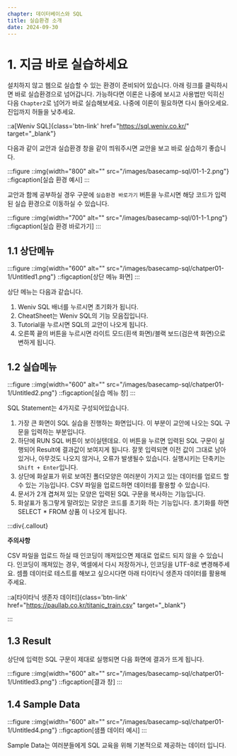 ```yaml
---
chapter: 데이터베이스와 SQL
title: 실습환경 소개
date: 2024-09-30
---
```


# 1. 지금 바로 실습하세요

설치하지 않고 웹으로 실습할 수 있는 환경이 준비되어 있습니다. 아래 링크를 클릭하시면 바로 실습환경으로 넘어갑니다. 가능하다면 이론은 나중에 보시고 사용법만 익히신 다음 `Chapter2`로 넘어가 바로 실습해보세요. 나중에 이론이 필요하면 다시 돌아오세요. 진입까지 허들을 낮추세요.

::a[Weniv SQL]{class='btn-link' href="https://sql.weniv.co.kr/" target="\_blank"}

다음과 같이 교안과 실습환경 창을 같이 띄워주시면 교안을 보고 바로 실습하기 좋습니다.

:::figure
::img{width="800" alt="" src="/images/basecamp-sql/01-1-2.png"}
::figcaption[실습 환경 예시]
:::

교안과 함께 공부하실 경우 구문에 `실습환경 바로가기` 버튼을 누르시면 해당 코드가 입력된 실습 환경으로 이동하실 수 있습니다.

:::figure
::img{width="700" alt="" src="/images/basecamp-sql/01-1-1.png"}
::figcaption[실습 환경 바로가기]
:::


## 1.1 상단메뉴

:::figure
::img{width="600" alt="" src="/images/basecamp-sql/chatper01-1/Untitled1.png"}
::figcaption[상단 메뉴 화면]
:::

상단 메뉴는 다음과 같습니다.

1. Weniv SQL 배너를 누르시면 초기화가 됩니다.
2. CheatSheet는 Weniv SQL의 기능 모음집입니다.
3. Tutorial을 누르시면 SQL의 교안이 나오게 됩니다.
4. 오른쪽 끝의 버튼을 누르시면 라이트 모드(흰색 화면)/블랙 보드(검은색 화면)으로 변하게 됩니다.

## 1.2 실습메뉴

:::figure
::img{width="600" alt="" src="/images/basecamp-sql/chatper01-1/Untitled2.png"}
::figcaption[실습 메뉴 창]
:::

SQL Statement는 4가지로 구성되어있습니다.

1. 가장 큰 화면이 SQL 실습을 진행하는 화면입니다. 이 부분이 교안에 나오는 SQL 구문을 입력하는 부분입니다.
2. 하단에 RUN SQL 버튼이 보이실텐데요. 이 버튼을 누르면 입력된 SQL 구문이 실행되어 Result에 결과값이 보여지게 됩니다. 잘못 입력되면 이전 값이 그대로 남아있거나, 아무것도 나오지 않거나, 오류가 발생될수 있습니다. 실행시키는 단축키는 `Shift + Enter`입니다.
3. 상단에 화살표가 위로 보여진 폴더모양은 여러분이 가지고 있는 데이터를 업로드 할 수 있는 기능입니다. CSV 파일을 업로드하면 데이터를 활용할 수 있습니다.
4. 문서가 2개 겹쳐져 있는 모양은 입력된 SQL 구문을 복사하는 기능입니다.
5. 화살표가 동그랗게 말려있는 모양은 코드를 초기화 하는 기능입니다. 초기화를 하면 SELECT \* FROM 상품 이 나오게 됩니다.

:::div{.callout}

**주의사항**

CSV 파일을 업로드 하실 때 인코딩이 깨져있으면 제대로 업로드 되지 않을 수 있습니다. 인코딩이 깨져있는 경우, 엑셀에서 다시 저장하거나, 인코딩을 UTF-8로 변경해주세요. 셈플 데이터로 테스트를 해보고 싶으시다면 아래 타이타닉 생존자 데이터를 활용해주세요.

::a[타이타닉 생존자 데이터]{class='btn-link' href="https://paullab.co.kr/titanic_train.csv" target="\_blank"}

:::

## 1.3 Result

상단에 입력한 SQL 구문이 제대로 실행되면 다음 화면에 결과가 뜨게 됩니다.

:::figure
::img{width="600" alt="" src="/images/basecamp-sql/chatper01-1/Untitled3.png"}
::figcaption[결과 창]
:::

## 1.4 Sample Data

:::figure
::img{width="600" alt="" src="/images/basecamp-sql/chatper01-1/Untitled4.png"}
::figcaption[샘플 데이터 예시]
:::

Sample Data는 여러분들에게 SQL 교육을 위해 기본적으로 제공하는 데이터 입니다.